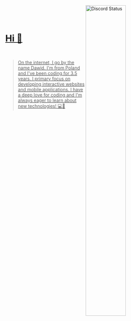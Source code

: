 

<a href="https://discord.com/users/522756771001925642" target="_blank">
    <img width="50%" align="right" alt="Discord Status" src="https://lanyard-profile-readme.vercel.app/api/522756771001925642?bg=161B22&borderRadius=5px%205px%200%200&animated=true&hideDiscrim=true&idleMessage=Probably%20doing%20something%20else...">
<!---</a>
<a href="https://wakatime.com/@KoRrNiK" target="_blank">
    <img width="50%" align="right" alt="Weekly Stats" src="https://github-readme-stats.vercel.app/api/wakatime?username=korrnik&border_radius=0%200%205px%205px&theme=dark&bg_color=161B22&border_color=161B22&icon_color=58a6ff&show_icons=true&disable_animations=true">
</a>--->

<br><br>

# Hi 👋

<br>

> On the internet, I go by the name Dawid. I'm from Poland and I've been coding for 3.5 years. I primary focus on developing interactive websites and mobile applications. I have a deep love for coding and I'm always eager to learn about new technologies! 💻📱

<br>

<sub></sub>

